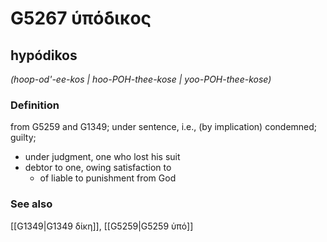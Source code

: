 # G5267 ὑπόδικος

## hypódikos

_(hoop-od'-ee-kos | hoo-POH-thee-kose | yoo-POH-thee-kose)_

### Definition

from G5259 and G1349; under sentence, i.e., (by implication) condemned; guilty; 

- under judgment, one who lost his suit
- debtor to one, owing satisfaction to
  - of liable to punishment from God

### See also

[[G1349|G1349 δίκη]], [[G5259|G5259 ὑπό]]
